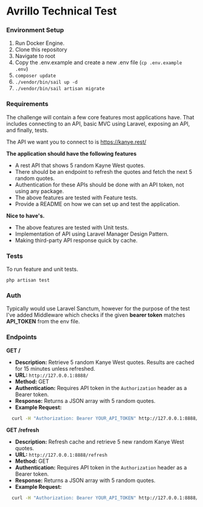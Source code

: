 # Avrillo Technical Test

### Environment Setup
1) Run Docker Engine.
2) Clone this repository
3) Navigate to root
4) Copy the .env.example and create a new .env file (`cp .env.example .env`)
5) `composer update`
6) `./vendor/bin/sail up -d`
7) `./vendor/bin/sail artisan migrate`

### Requirements
The challenge will contain a few core features most applications have. That includes connecting to an API, basic MVC using Laravel, exposing an API, and finally, tests.

The API we want you to connect to is https://kanye.rest/

**The application should have the following features**
- A rest API that shows 5 random Kayne West quotes.
- There should be an endpoint to refresh the quotes and fetch the next 5 random quotes.
- Authentication for these APIs should be done with an API token, not using any package.
- The above features are tested with Feature tests.
- Provide a README on how we can set up and test the application.

**Nice to have's.**
- The above features are tested with Unit tests.
- Implementation of API using Laravel Manager Design Pattern.
- Making third-party API response quick by cache.

### Tests
To run feature and unit tests.
```
php artisan test
```

### Auth
Typically would use Laravel Sanctum, however for the purpose of the test I've added Middleware which checks if the given **bearer token** matches **API_TOKEN** from the env file.

### Endpoints

**GET /**
- **Description:** Retrieve 5 random Kanye West quotes. Results are cached for 15 minutes unless refreshed.
- **URL:** `http://127.0.0.1:8888/`
- **Method:** GET
- **Authentication:** Requires API token in the `Authorization` header as a Bearer token.
- **Response:** Returns a JSON array with 5 random quotes.
- **Example Request:**
```sh
  curl -H "Authorization: Bearer YOUR_API_TOKEN" http://127.0.0.1:8888/quotes
```

**GET /refresh**
- **Description:** Refresh cache and retrieve 5 new random Kanye West quotes.
- **URL:** `http://127.0.0.1:8888/refresh`
- **Method:** GET
- **Authentication:** Requires API token in the `Authorization` header as a Bearer token.
- **Response:** Returns a JSON array with 5 random quotes.
- **Example Request:**
```sh
  curl -H "Authorization: Bearer YOUR_API_TOKEN" http://127.0.0.1:8888/refresh
```
